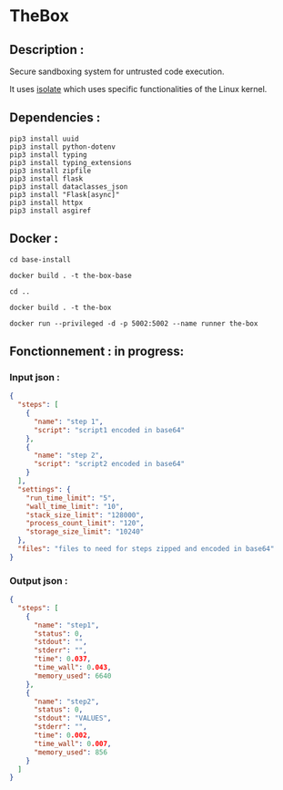# TheBox

## Description :
Secure sandboxing system for untrusted code execution.

It uses [isolate](https://github.com/ioi/isolate) which uses specific functionalities of the Linux kernel.


## Dependencies :
```shell
pip3 install uuid
pip3 install python-dotenv
pip3 install typing
pip3 install typing_extensions
pip3 install zipfile
pip3 install flask
pip3 install dataclasses_json
pip3 install "Flask[async]"
pip3 install httpx
pip3 install asgiref
```

## Docker :
```shell
cd base-install

docker build . -t the-box-base

cd ..

docker build . -t the-box

docker run --privileged -d -p 5002:5002 --name runner the-box 
```

## Fonctionnement : in progress:

### Input json :
```json
{
  "steps": [
    {
      "name": "step 1",
      "script": "script1 encoded in base64"
    },
    {
      "name": "step 2",
      "script": "script2 encoded in base64"
    }
  ],
  "settings": {
    "run_time_limit": "5",
    "wall_time_limit": "10",
    "stack_size_limit": "128000",
    "process_count_limit": "120",
    "storage_size_limit": "10240"
  },
  "files": "files to need for steps zipped and encoded in base64"
}
```

### Output json :
```json
{
  "steps": [
    {
      "name": "step1",
      "status": 0,
      "stdout": "",
      "stderr": "",
      "time": 0.037,
      "time_wall": 0.043,
      "memory_used": 6640
    },
    {
      "name": "step2",
      "status": 0,
      "stdout": "VALUES",
      "stderr": "",
      "time": 0.002,
      "time_wall": 0.007,
      "memory_used": 856
    }
  ]
}
```
